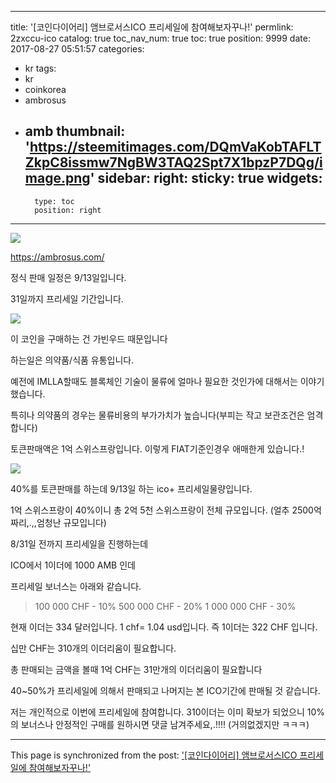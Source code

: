 
---
title: '[코인다이어리] 앰브로서스ICO 프리세일에  참여해보자꾸나!'
permlink: 2zxccu-ico
catalog: true
toc_nav_num: true
toc: true
position: 9999
date: 2017-08-27 05:51:57
categories:
- kr
tags:
- kr
- coinkorea
- ambrosus
- amb
thumbnail: 'https://steemitimages.com/DQmVaKobTAFLTZkpC8issmw7NgBW3TAQ2Spt7X1bpzP7DQg/image.png'
sidebar:
    right:
        sticky: true
widgets:
    -
        type: toc
        position: right
---


![](https://steemitimages.com/DQmVaKobTAFLTZkpC8issmw7NgBW3TAQ2Spt7X1bpzP7DQg/image.png)

https://ambrosus.com/

정식 판매 일정은 9/13일입니다.

31일까지 프리세일 기간입니다.

![](https://steemitimages.com/DQmZv1yKm7XxPmwJNa1hcXSdM1ZQkVzhuDvEHzvbk9ewVv7/image.png)

이 코인을 구매하는 건 가빈우드 때문입니다

하는일은 의약품/식품 유통입니다.

예전에 IMLLA할때도 블록체인 기술이 물류에 얼마나 필요한 것인가에 대해서는 이야기했습니다.

특히나 의약품의 경우는 물류비용의 부가가치가 높습니다(부피는 작고 보관조건은 엄격합니다)

토큰판매액은 1억 스위스프랑입니다. 이렇게 FIAT기준인경우 애매한게 있습니다.!

![](https://steemitimages.com/DQmeHiLEBLqACx1qHTtKNzCy8jj1fcX5JcBiuxUun5hNsAj/image.png)

40%를 토큰판매를 하는데 9/13일 하는 ico+ 프리세일물량입니다. 

1억 스위스프랑이  40%이니 총 2억 5천 스위스프랑이 전체 규모입니다.
(얼추 2500억짜리,.,,엄청난 규모입니다)

8/31일 전까지 프리세일을 진행하는데 

ICO에서 1이더에 1000 AMB 인데

프리세일 보너스는 아래와 같습니다.
>100 000 CHF - 10%
>500 000 CHF - 20%
>1 000 000 CHF - 30%

현재 이더는 334 달러입니다.  1 chf= 1.04 usd입니다. 즉 1이더는 322 CHF 입니다.

십만 CHF는 310개의 이더리움이 필요합니다.

총 판매되는 금액을 볼때 1억 CHF는 31만개의 이더리움이 필요합니다

40~50%가 프리세일에 의해서 판매되고 나머지는 본 ICO기간에 판매될 것 같습니다.



저는 개인적으로 이번에 프리세일에 참여합니다. 310이더는 이미 확보가 되었으니 10%의 보너스나 안정적인 구매를 원하시면 댓글 남겨주세요,.!!!!
(거의없겠지만 ㅋㅋㅋ)

- - -

This page is synchronized from the post: ['[코인다이어리] 앰브로서스ICO 프리세일에  참여해보자꾸나!'](https://steemit.com/@virus707/2zxccu-ico)
